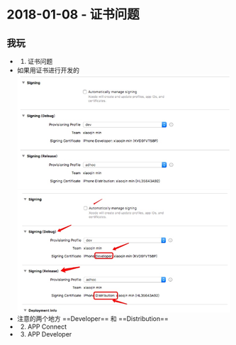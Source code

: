 # 2018-01-08 - 证书问题
<!-----

layout: post
title: "证书问题"
date: 2018.01.08
tag: iOS 总结

--- -->
## 我玩
- 1. 证书问题
 - 如果用证书进行开发的
    ![](media/15153737680728/15153996572054.jpg)
    ![](media/15153737680728/15153997247785.jpg)
 - 注意的两个地方 ==Developer== 和 ==Distribution==
- 2. APP Connect
- 3. APP Developer


